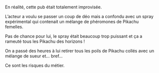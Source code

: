En réalité, cette pub était totalement improvisée.

L’acteur a voulu se passer un coup de déo mais a confondu avec un spray
expérimental qui contenait un mélange de phéromones de Pikachu femelles.

Pas de chance pour lui, le spray était beaucoup trop puissant et ça a rameuté
tous les Pikachu des horizons !

On a passé des heures à lui retirer tous les poils de Pikachu collés avec un
mélange de sueur et… bref…

Ce sont les risques du métier.
